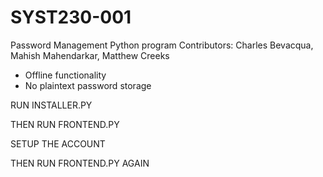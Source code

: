 # SYST230-001
Password Management Python program
Contributors: Charles Bevacqua, Mahish Mahendarkar, Matthew Creeks

- Offline functionality
- No plaintext password storage 

RUN INSTALLER.PY

THEN RUN FRONTEND.PY

SETUP THE ACCOUNT

THEN RUN FRONTEND.PY AGAIN
